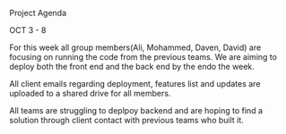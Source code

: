 Project Agenda

OCT 3 - 8

For this week all group members(Ali, Mohammed, Daven, David)  are focusing on running the code from the previous teams. We are aiming to deploy both the front end and the back end by the endo the week. 

All client emails regarding deployment, features list and updates are uploaded to a shared drive for all members.

All teams are struggling to deplpoy backend and are hoping to find a solution through client contact with previous teams who built it. 










